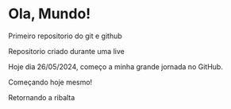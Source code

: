 # Ola, Mundo!
Primeiro repositorio do git e github

Repositorio criado durante uma live

Hoje dia 26/05/2024, começo a minha grande jornada no GitHub.

Começando hoje mesmo!

Retornando a ribalta
